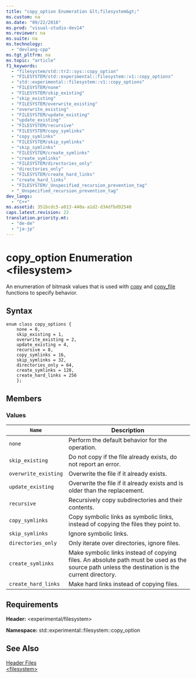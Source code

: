 ```yaml
---
title: "copy_option Enumeration &lt;filesystem&gt;"
ms.custom: na
ms.date: "09/22/2016"
ms.prod: "visual-studio-dev14"
ms.reviewer: na
ms.suite: na
ms.technology: 
  - "devlang-cpp"
ms.tgt_pltfrm: na
ms.topic: "article"
f1_keywords: 
  - "filesystem/std::tr2::sys::copy_option"
  - "FILESYSTEM/std::experimental::filesystem::v1::copy_options"
  - "std::experimental::filesystem::v1::copy_options"
  - "FILESYSTEM/none"
  - "FILESYSTEM/skip_existing"
  - "skip_existing"
  - "FILESYSTEM/overwrite_existing"
  - "overwrite_existing"
  - "FILESYSTEM/update_existing"
  - "update_existing"
  - "FILESYSTEM/recursive"
  - "FILESYSTEM/copy_symlinks"
  - "copy_symlinks"
  - "FILESYSTEM/skip_symlinks"
  - "skip_symlinks"
  - "FILESYSTEM/create_symlinks"
  - "create_symlinks"
  - "FILESYSTEM/directories_only"
  - "directories_only"
  - "FILESYSTEM/create_hard_links"
  - "create_hard_links"
  - "FILESYSTEM/_Unspecified_recursion_prevention_tag"
  - "_Unspecified_recursion_prevention_tag"
dev_langs: 
  - "C++"
ms.assetid: 351bcdc5-a013-440a-a1d2-d34dfbd92540
caps.latest.revision: 22
translation.priority.mt: 
  - "de-de"
  - "ja-jp"
---
```

# copy_option Enumeration &lt;filesystem&gt;
An enumeration of bitmask values that is used with [copy](assetId:///4af7a9b0-8861-45ed-b84e-0307f0669d60) and [copy_file](assetId:///4af7a9b0-8861-45ed-b84e-0307f0669d60) functions to specify behavior.  
  
## Syntax  
  
```  
enum class copy_options {      
    none = 0,  
    skip_existing = 1,  
    overwrite_existing = 2,  
    update_existing = 4,  
    recursive = 8,  
    copy_symlinks = 16,  
    skip_symlinks = 32,  
    directories_only = 64,  
    create_symlinks = 128,  
    create_hard_links = 256  
    };  
```  
  
## Members  
  
### Values  
  
|`Name`|Description|  
|------------|-----------------|  
|`none`|Perform the default behavior for the operation.|  
|`skip_existing`|Do not copy if the file already exists, do not report an error.|  
|`overwrite_existing`|Overwrite the file if it already exists.|  
|`update_existing`|Overwrite the file if it already exists and is older than the replacement.|  
|`recursive`|Recursively copy subdirectories and their contents.|  
|`copy_symlinks`|Copy symbolic links as symbolic links, instead of copying the files they point to.|  
|`skip_symlinks`|Ignore symbolic links.|  
|`directories_only`|Only iterate over directories, ignore files.|  
|`create_symlinks`|Make symbolic links instead of copying files. An absolute path must be used as the source path unless the destination is the current directory.|  
|`create_hard_links`|Make hard links instead of copying files.|  
  
## Requirements  
 **Header:** <experimental/filesystem>  
  
 **Namespace:** std::experimental::filesystem::copy_option  
  
## See Also  
 [Header Files](../VS_csharp/c---standard-library-header-files.md)   
 [<filesystem\>](../VS_csharp/-filesystem-.md)